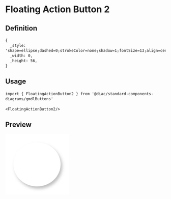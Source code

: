 # Floating Action Button 2

## Definition

```
{
  _style: 'shape=ellipse;dashed=0;strokeColor=none;shadow=1;fontSize=13;align=center;verticalAlign=top;labelPosition=center;verticalLabelPosition=bottom;html=1;aspect=fixed;',
  _width: 0,
  _height: 56,
}
```

## Usage

```
import { FloatingActionButton2 } from '@diac/standard-components-diagrams/gmdlButtons'

<FloatingActionButton2/>
```

## Preview

<img src="./floating-action-button-2.png" width="200"/>
